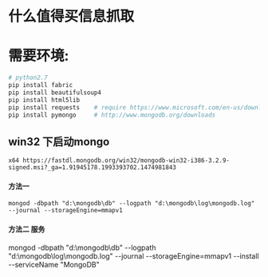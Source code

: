 # 什么值得买信息抓取

# 需要环境:
```sh
# python2.7
pip install fabric
pip install beautifulsoup4
pip install html5lib
pip install requests    # require https://www.microsoft.com/en-us/download/confirmation.aspx?id=44266
pip install pymongo     # http://www.mongodb.org/downloads
```

## win32 下启动mongo
```
x64 https://fastdl.mongodb.org/win32/mongodb-win32-i386-3.2.9-signed.msi?_ga=1.91945178.1993393702.1474981843
```
#### 方法一
```
mongod -dbpath "d:\mongodb\db" --logpath "d:\mongodb\log\mongodb.log" --journal --storageEngine=mmapv1
```

#### 方法二 服务
mongod -dbpath "d:\mongodb\db" --logpath "d:\mongodb\log\mongodb.log" --journal --storageEngine=mmapv1 --install --serviceName "MongoDB"